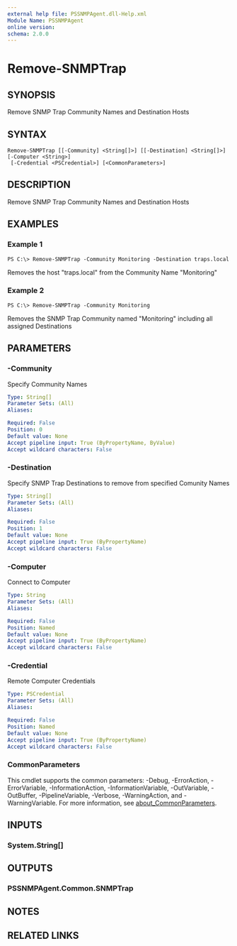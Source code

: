```yaml
---
external help file: PSSNMPAgent.dll-Help.xml
Module Name: PSSNMPAgent
online version:
schema: 2.0.0
---
```


# Remove-SNMPTrap

## SYNOPSIS
Remove SNMP Trap Community Names and Destination Hosts

## SYNTAX

```
Remove-SNMPTrap [[-Community] <String[]>] [[-Destination] <String[]>] [-Computer <String>]
 [-Credential <PSCredential>] [<CommonParameters>]
```

## DESCRIPTION
Remove SNMP Trap Community Names and Destination Hosts

## EXAMPLES

### Example 1
```
PS C:\> Remove-SNMPTrap -Community Monitoring -Destination traps.local
```

Removes the host "traps.local" from the Community Name "Monitoring"

### Example 2
```
PS C:\> Remove-SNMPTrap -Community Monitoring
```

Removes the SNMP Trap Community named "Monitoring" including all assigned Destinations

## PARAMETERS

### -Community
Specify Community Names

```yaml
Type: String[]
Parameter Sets: (All)
Aliases:

Required: False
Position: 0
Default value: None
Accept pipeline input: True (ByPropertyName, ByValue)
Accept wildcard characters: False
```

### -Destination
Specify SNMP Trap Destinations to remove from specified Comunity Names

```yaml
Type: String[]
Parameter Sets: (All)
Aliases:

Required: False
Position: 1
Default value: None
Accept pipeline input: True (ByPropertyName)
Accept wildcard characters: False
```

### -Computer
Connect to Computer

```yaml
Type: String
Parameter Sets: (All)
Aliases:

Required: False
Position: Named
Default value: None
Accept pipeline input: True (ByPropertyName)
Accept wildcard characters: False
```

### -Credential
Remote Computer Credentials

```yaml
Type: PSCredential
Parameter Sets: (All)
Aliases:

Required: False
Position: Named
Default value: None
Accept pipeline input: True (ByPropertyName)
Accept wildcard characters: False
```

### CommonParameters
This cmdlet supports the common parameters: -Debug, -ErrorAction, -ErrorVariable, -InformationAction, -InformationVariable, -OutVariable, -OutBuffer, -PipelineVariable, -Verbose, -WarningAction, and -WarningVariable. For more information, see [about_CommonParameters](http://go.microsoft.com/fwlink/?LinkID=113216).

## INPUTS

### System.String[]
## OUTPUTS

### PSSNMPAgent.Common.SNMPTrap
## NOTES

## RELATED LINKS

